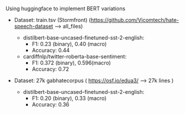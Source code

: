 Using huggingface to implement BERT variations


- Dataset: train.tsv (Stormfront) (https://github.com/Vicomtech/hate-speech-dataset --> all_files)
  - distilbert-base-uncased-finetuned-sst-2-english:
    - F1: 0.23 (binary), 0.40 (macro)
    - Accuracy: 0.44
  - cardiffnlp/twitter-roberta-base-sentiment:
    - F1: 0.372 (binary), 0.596(macro)
    - Accuracy: 0.72

- Dataset: 27k gabhatecorpus ( https://osf.io/edua3/ --> 27k lines )
  - distilbert-base-uncased-finetuned-sst-2-english:
    - F1: 0.20 (binary), 0.33 (macro)
    - Accuracy: 0.36



